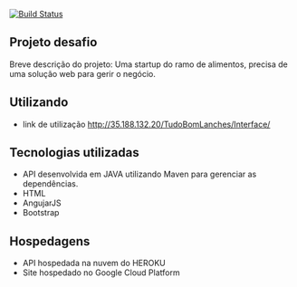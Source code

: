 [![Build Status](https://travis-ci.org/eliasreis54/TudoBomLanches.svg?branch=master)](https://travis-ci.org/eliasreis54/TudoBomLanches)

## Projeto desafio
Breve descrição do projeto: Uma startup do ramo de alimentos, precisa de uma solução web para gerir o negócio. 

## Utilizando

* link de utilização http://35.188.132.20/TudoBomLanches/Interface/

## Tecnologias utilizadas
* API desenvolvida em JAVA utilizando Maven para gerenciar as dependências.
* HTML
* AngujarJS
* Bootstrap 

## Hospedagens	
* API hospedada na nuvem do HEROKU
* Site hospedado no Google Cloud Platform